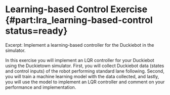 # Learning-based Control Exercise {#part:lra_learning-based-control status=ready}

 Excerpt: Implement a learning-based controller for the Duckiebot in the simulator.

 In this exercise you will implement an LQR controller for your Duckiebot using the Duckietown simulator. First, you will collect Duckiebot data (states and control inputs) of the robot performing standard lane following. Second, you will train a machine learning model with the data collected, and lastly, you will use the model to implement an LQR controller and comment on your performance and implementation. 

<minitoc/>
